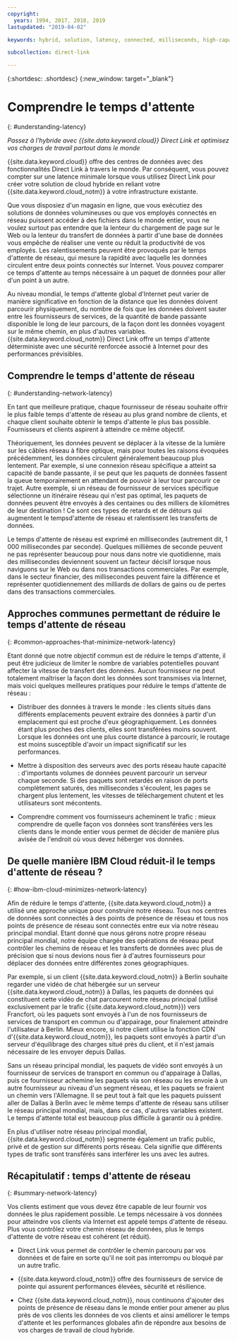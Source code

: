 ```yaml
---
copyright:
  years: 1994, 2017, 2018, 2019
lastupdated: "2019-04-02"

keywords: hybrid, solution, latency, connected, milliseconds, high-capacity, performance, security, data, path, resiliency, PoPs, globe, infrastructure, backbone, traffic, workloads

subcollection: direct-link

---
```


{:shortdesc: .shortdesc}
{:new_window: target="_blank"}

# Comprendre le temps d'attente
{: #understanding-latency}

_Passez à l'hybride avec {{site.data.keyword.cloud}} Direct Link et optimisez vos charges de travail partout dans le monde_

{{site.data.keyword.cloud}} offre des centres de données avec des fonctionnalités Direct Link à travers le monde. Par conséquent, vous pouvez compter sur une latence minimale lorsque vous utilisez Direct Link pour créer votre solution de cloud hybride en reliant votre {{site.data.keyword.cloud_notm}} à votre infrastructure existante.

Que vous disposiez d'un magasin en ligne, que vous exécutiez des solutions de données volumineuses ou que vos employés connectés en réseau puissent accéder à des fichiers dans le monde entier, vous ne voulez surtout pas entendre que la lenteur du chargement de page sur le Web ou la lenteur du transfert de données à partir d'une base de données vous empêche de réaliser une vente ou réduit la productivité de vos employés. Les ralentissements peuvent être provoqués par le temps d'attente de réseau, qui mesure la rapidité avec laquelle les données circulent entre deux points connectés sur Internet. Vous pouvez comparer ce temps d'attente au temps nécessaire à un paquet de données pour aller d'un point à un autre.

Au niveau mondial, le temps d'attente global d'Internet peut varier de manière significative en fonction de la distance que les données doivent parcourir physiquement, du nombre de fois que les données doivent sauter entre les fournisseurs de services, de la quantité de bande passante disponible le long de leur parcours, de la façon dont les données voyagent sur le même chemin, en plus d'autres variables. {{site.data.keyword.cloud_notm}} Direct Link offre un temps d'attente déterministe avec une sécurité renforcée associé à Internet pour des performances prévisibles.


## Comprendre le temps d'attente de réseau
{: #understanding-network-latency}

En tant que meilleure pratique, chaque fournisseur de réseau souhaite offrir le plus faible temps d'attente de réseau au plus grand nombre de clients, et chaque client souhaite obtenir le temps d'attente le plus bas possible. Fournisseurs et clients aspirent à atteindre ce même objectif.

Théoriquement, les données peuvent se déplacer à la vitesse de la lumière sur les câbles réseau à fibre optique, mais pour toutes les raisons évoquées précédemment, les données circulent généralement beaucoup plus lentement. Par exemple, si une connexion réseau spécifique a atteint sa capacité de bande passante, il se peut que les paquets de données fassent la queue temporairement en attendant de pouvoir à leur tour parcourir ce trajet. Autre exemple, si un réseau de fournisseur de services spécifique sélectionne un itinéraire réseau qui n'est pas optimal, les paquets de données peuvent être envoyés à des centaines ou des milliers de kilomètres de leur destination ! Ce sont ces types de retards et de détours qui augmentent le tempsd'attente de réseau et ralentissent les transferts de données.

Le temps d'attente de réseau est exprimé en millisecondes (autrement dit, 1 000 millisecondes par seconde). Quelques millièmes de seconde peuvent ne pas représenter beaucoup pour nous dans notre vie quotidienne, mais des millisecondes deviennent souvent un facteur décisif lorsque nous naviguons sur le Web ou dans nos transactions commerciales. Par exemple, dans le secteur financier, des millisecondes peuvent faire la différence et représenter quotidiennement des milliards de dollars de gains ou de pertes dans des transactions commerciales.

## Approches communes permettant de réduire le temps d'attente de réseau
{: #common-approaches-that-minimize-network-latency}

Etant donné que notre objectif commun est de réduire le temps d'attente, il peut être judicieux de limiter le nombre de variables potentielles pouvant affecter la vitesse de transfert des données. Aucun fournisseur ne peut totalement maîtriser la façon dont les données sont transmises via Internet, mais voici quelques meilleures pratiques pour réduire le temps d'attente de réseau :

 * Distribuer des données à travers le monde : les clients situés dans différents emplacements peuvent extraire des données à partir d'un emplacement qui est proche d'eux géographiquement. Les données étant plus proches des clients, elles sont transférées moins souvent. Lorsque les données ont une plus courte distance à parcourir, le routage est moins susceptible d'avoir un impact significatif sur les performances.

 * Mettre à disposition des serveurs avec des ports réseau haute capacité : d'importants volumes de données peuvent parcourir un serveur chaque seconde. Si des paquets sont retardés en raison de ports complètement saturés, des millisecondes s'écoulent, les pages se chargent plus lentement, les vitesses de téléchargement chutent et les utilisateurs sont mécontents.

 * Comprendre comment vos fournisseurs acheminent le trafic : mieux comprendre de quelle façon vos données sont transférées vers les clients dans le monde entier vous permet de décider de manière plus avisée de l'endroit où vous devez héberger vos données.

## De quelle manière IBM Cloud réduit-il le temps d'attente de réseau ?
{: #how-ibm-cloud-minimizes-network-latency}

Afin de réduire le temps d'attente, {{site.data.keyword.cloud_notm}} a utilisé une approche unique pour construire notre réseau. Tous nos centres de données sont connectés à des points de présence de réseau et tous nos points de présence de réseau sont connectés entre eux via notre réseau principal mondial. Etant donné que nous gérons notre propre réseau principal mondial, notre équipe chargée des opérations de réseau peut contrôler les chemins de réseau et les transferts de données avec plus de précision que si nous devions nous fier à d'autres fournisseurs pour déplacer des données entre différentes zones géographiques.
 
Par exemple, si un client {{site.data.keyword.cloud_notm}} à Berlin souhaite regarder une vidéo de chat hébergée sur un serveur {{site.data.keyword.cloud_notm}} à Dallas, les paquets de données qui constituent cette vidéo de chat parcourent notre réseau principal (utilisé exclusivement par le trafic {{site.data.keyword.cloud_notm}}) vers Francfort, où les paquets sont envoyés à l'un de nos fournisseurs de services de transport en commun ou d'appairage, pour finalement atteindre l'utilisateur à Berlin. Mieux encore, si notre client utilise la fonction CDN d'{{site.data.keyword.cloud_notm}}, les paquets sont envoyés à partir d'un serveur d'équilibrage des charges situé près du client, et il n'est jamais nécessaire de les envoyer depuis Dallas.

Sans un réseau principal mondial, les paquets de vidéo sont envoyés à un fournisseur de services de transport en commun ou d'appairage à Dallas, puis ce fournisseur achemine les paquets via son réseau ou les envoie à un autre fournisseur au niveau d'un segment réseau, et les paquets se fraient un chemin vers l'Allemagne. Il se peut tout à fait que les paquets puissent aller de Dallas à Berlin avec le même temps d'attente de réseau sans utiliser le réseau principal mondial, mais, dans ce cas, d'autres variables existent. Le temps d'attente total est beaucoup plus difficile à garantir ou à prédire.

En plus d'utiliser notre réseau principal mondial, {{site.data.keyword.cloud_notm}} segmente également un trafic public, privé et de gestion sur différents ports réseau. Cela signifie que différents types de trafic sont transférés sans interférer les uns avec les autres.

## Récapitulatif : temps d'attente de réseau
{: #summary-network-latency}

Vos clients estiment que vous devez être capable de leur fournir vos données le plus rapidement possible. Le temps nécessaire à vos données pour atteindre vos clients via Internet est appelé temps d'attente de réseau. Plus vous contrôlez votre chemin réseau de données, plus le temps d'attente de votre réseau est cohérent (et réduit).

* Direct Link vous permet de contrôler le chemin parcouru par vos données et de faire en sorte qu'il ne soit pas interrompu ou bloqué par un autre trafic.

* {{site.data.keyword.cloud_notm}} offre des fournisseurs de service de pointe qui assurent performances élevées, sécurité et résilience.

* Chez {{site.data.keyword.cloud_notm}}, nous continuons d'ajouter des points de présence de réseau dans le monde entier pour amener au plus près de vos clients les données de vos clients et ainsi améliorer le temps d'attente et les performances globales afin de répondre aux besoins de vos charges de travail de cloud hybride.

